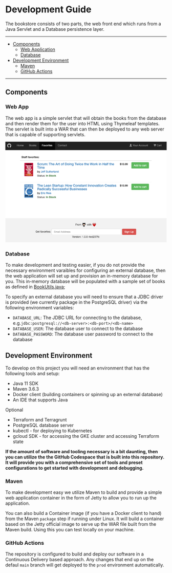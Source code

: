 # Development Guide

The bookstore consists of two parts, the web front end which runs from a Java Servlet and a Database persistence layer.


---
* [Components](#components)
  * [Web Application](#web-app)
  * [Database](#database)
* [Development Environment](#development-environment)
  * [Maven](#maven)
  * [GitHub Actions](#github-actions)

---

## Components

### Web App
The web app is a simple servlet that will obtain the books from the database and then render them for the user into HTML using Thymeleaf templates.
The servlet is built into a WAR that can then be deployed to any web server that is capable of supporting servlets.

![bookstore](images/bookstore.png)

### Database
To make development and testing easier, if you do not provide the necessary environment varaibles for configuring an external database,
then the web application will set up and provision an in-memory database for you.
This in-memory database will be populated with a sample set of books as defined in [BookUtils.java](../src/main/java/com/github/demo/service/BookUtils.java);

To specify an external database you will need to ensure that a JDBC driver is provided (we currently package in the PostgreSQL driver) via the following environment variables:
* `DATABASE_URL`: The JDBC URL for connecting to the database, e.g.`jdbc:postgresql://<db-server>:<db-port>/<db-name>`
* `DATABASE_USER`: The database user to connect to the database
* `DATABASE_PASSWORD`: The database user password to connect to the database


## Development Environment

To develop on this project you will need an environment that has the following tools and setup:

* Java 11 SDK
* Maven 3.6.3
* Docker client (building containers or spinning up an external database)
* An IDE that supports Java

Optional
* Terraform and Terragrunt
* PostgreSQL database server
* kubectl - for deploying to Kubernetes
* gcloud SDK - for accessing the GKE cluster and accessing Terraform state

__If the amount of software and tooling necessary is a bit daunting, then you can utilize the the GitHub Codespace that is built into this repository. It will provide you with a
comprehensive set of tools and preset configurations to get started with development and debugging.__


### Maven
To make development easy we utilize Maven to build and provide a simple web application container in the form of Jetty to allow you to run up the application.

You can also build a Container image (if you have a Docker client to hand) from the Maven `package` step if running under Linux. It will build a container based on the Jetty official 
image to serve up the WAR file built from the Maven build. Using this you can test locally on your machine.


### GitHub Actions
The repository is configured to build and deploy our software in a Continuous Delivery based approach. Any changes that end up on the defaul `main` branch will get deployed to the `prod`
environment automatically.
